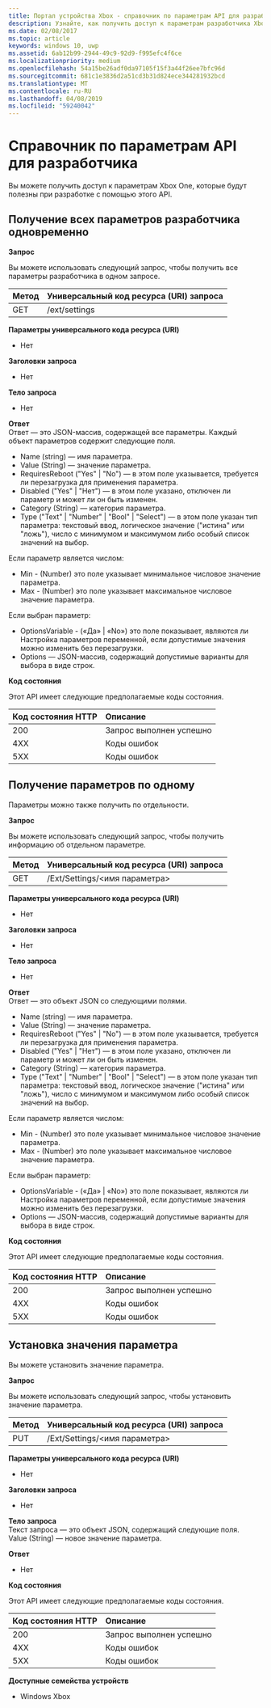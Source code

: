 ```yaml
---
title: Портал устройства Xbox - справочник по параметрам API для разработчиков
description: Узнайте, как получить доступ к параметрам разработчика Xbox.
ms.date: 02/08/2017
ms.topic: article
keywords: windows 10, uwp
ms.assetid: 6ab12b99-2944-49c9-92d9-f995efc4f6ce
ms.localizationpriority: medium
ms.openlocfilehash: 54a15be26adf0da97105f15f3a44f26ee7bfc96d
ms.sourcegitcommit: 681c1e3836d2a51cd3b31d824ece344281932bcd
ms.translationtype: MT
ms.contentlocale: ru-RU
ms.lasthandoff: 04/08/2019
ms.locfileid: "59240042"
---
```

# <a name="developer-settings-api-reference"></a>Справочник по параметрам API для разработчика

Вы можете получить доступ к параметрам Xbox One, которые будут полезны при разработке с помощью этого API.

## <a name="get-all-developer-settings-at-once"></a>Получение всех параметров разработчика одновременно

**Запрос**

Вы можете использовать следующий запрос, чтобы получить все параметры разработчика в одном запросе.

Метод      | Универсальный код ресурса (URI) запроса
:------     | :-----
GET | /ext/settings

**Параметры универсального кода ресурса (URI)**

- Нет

**Заголовки запроса**

- Нет

**Тело запроса**

- Нет

**Ответ**   
Ответ — это JSON-массив, содержащей все параметры. Каждый объект параметров содержит следующие поля.

* Name (string) — имя параметра.
* Value (String) — значение параметра.
* RequiresReboot ("Yes" | "No") — в этом поле указывается, требуется ли перезагрузка для применения параметра.
* Disabled ("Yes" | "Нет") — в этом поле указано, отключен ли параметр и может ли он быть изменен.
* Category (String) — категория параметра.
* Type ("Text" | "Number" | "Bool" | "Select") — в этом поле указан тип параметра: текстовый ввод, логическое значение ("истина" или "ложь"), число с минимумом и максимумом либо особый список значений на выбор.

Если параметр является числом:

* Min - (Number) это поле указывает минимальное числовое значение параметра.
* Max - (Number) это поле указывает максимальное числовое значение параметра.

Если выбран параметр:

* OptionsVariable - («Да» | «No») это поле показывает, являются ли Настройка параметров переменной, если допустимые значения можно изменить без перезагрузки.
* Options — JSON-массив, содержащий допустимые варианты для выбора в виде строк.

**Код состояния**

Этот API имеет следующие предполагаемые коды состояния.

Код состояния HTTP      | Описание
:------     | :-----
200 | Запрос выполнен успешно
4XX | Коды ошибок
5XX | Коды ошибок

## <a name="get-settings-one-at-a-time"></a>Получение параметров по одному

Параметры можно также получить по отдельности.

**Запрос**

Вы можете использовать следующий запрос, чтобы получить информацию об отдельном параметре.

Метод      | Универсальный код ресурса (URI) запроса
:------     | :-----
GET | /Ext/Settings/\<имя параметра\>

**Параметры универсального кода ресурса (URI)**

- Нет

**Заголовки запроса**

- Нет

**Тело запроса**

- Нет

**Ответ**   
Ответ — это объект JSON со следующими полями.

* Name (string) — имя параметра.
* Value (String) — значение параметра.
* RequiresReboot ("Yes" | "No") — в этом поле указывается, требуется ли перезагрузка для применения параметра.
* Disabled ("Yes" | "Нет") — в этом поле указано, отключен ли параметр и может ли он быть изменен.
* Category (String) — категория параметра.
* Type ("Text" | "Number" | "Bool" | "Select") — в этом поле указан тип параметра: текстовый ввод, логическое значение ("истина" или "ложь"), число с минимумом и максимумом либо особый список значений на выбор.

Если параметр является числом:

* Min - (Number) это поле указывает минимальное числовое значение параметра.
* Max - (Number) это поле указывает максимальное числовое значение параметра.

Если выбран параметр:

* OptionsVariable - («Да» | «No») это поле показывает, являются ли Настройка параметров переменной, если допустимые значения можно изменить без перезагрузки.
* Options — JSON-массив, содержащий допустимые варианты для выбора в виде строк.

**Код состояния**

Этот API имеет следующие предполагаемые коды состояния.

Код состояния HTTP      | Описание
:------     | :-----
200 | Запрос выполнен успешно
4XX | Коды ошибок
5XX | Коды ошибок

## <a name="set-the-value-of-a-setting"></a>Установка значения параметра

Вы можете установить значение параметра.

**Запрос**

Вы можете использовать следующий запрос, чтобы установить значение параметра.

Метод      | Универсальный код ресурса (URI) запроса
:------     | :-----
PUT | /Ext/Settings/\<имя параметра\>

**Параметры универсального кода ресурса (URI)**

- Нет

**Заголовки запроса**

- Нет

**Тело запроса**   
Текст запроса — это объект JSON, содержащий следующие поля.   
Value (String) — новое значение параметра.

**Ответ**   

- Нет

**Код состояния**

Этот API имеет следующие предполагаемые коды состояния.

Код состояния HTTP      | Описание
:------     | :-----
200 | Запрос выполнен успешно
4XX | Коды ошибок
5XX | Коды ошибок

**Доступные семейства устройств**

* Windows Xbox